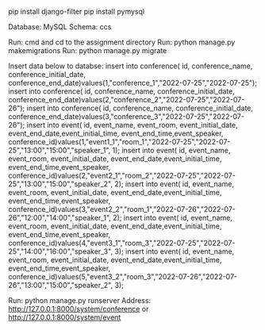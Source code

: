 pip install django-filter
pip install pymysql

Database: MySQL
Schema: ccs

Run: cmd and cd to the assignment directory
Run: python manage.py makemigrations
Run: python manage.py migrate

Insert data below to databse:
insert into conference( id, conference_name, conference_initial_date, conference_end_date)values(1,"conference_1","2022-07-25","2022-07-25");
insert into conference( id, conference_name, conference_initial_date, conference_end_date)values(2,"conference_2","2022-07-25","2022-07-26");
insert into conference( id, conference_name, conference_initial_date, conference_end_date)values(3,"conference_3","2022-07-25","2022-07-26");
insert into event( id, event_name, event_room, event_initial_date, event_end_date,event_initial_time, event_end_time,event_speaker, conference_id)values(1,"event1_1","room_1","2022-07-25","2022-07-25","13:00","15:00","speaker_1", 1);
insert into event( id, event_name, event_room, event_initial_date, event_end_date,event_initial_time, event_end_time,event_speaker, conference_id)values(2,"event2_1","room_2","2022-07-25","2022-07-25","13:00","15:00","speaker_2", 2);
insert into event( id, event_name, event_room, event_initial_date, event_end_date,event_initial_time, event_end_time,event_speaker, conference_id)values(3,"event2_2","room_1","2022-07-26","2022-07-26","12:00","14:00","speaker_1", 2);
insert into event( id, event_name, event_room, event_initial_date, event_end_date,event_initial_time, event_end_time,event_speaker, conference_id)values(4,"event3_1","room_3","2022-07-25","2022-07-25","14:00","16:00","speaker_3", 3);
insert into event( id, event_name, event_room, event_initial_date, event_end_date,event_initial_time, event_end_time,event_speaker, conference_id)values(5,"event3_2","room_3","2022-07-26","2022-07-26","13:00","15:00","speaker_2", 3);

Run: python manage.py runserver
Address: http://127.0.0.1:8000/system/conference or http://127.0.0.1:8000/system/event
